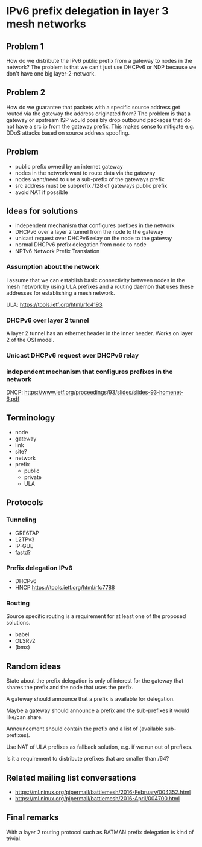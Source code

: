 # IPv6 prefix delegation in layer 3 mesh networks

## Problem 1

How do we distribute the IPv6 public prefix from a gateway to nodes in the
network? The problem is that we can't just use DHCPv6 or NDP because we
don't have one big layer-2-network.

## Problem 2

How do we guarantee that packets with a specific source address get routed
via the gateway the address originated from? The problem is that a gateway or
upstream ISP would possibly drop outbound packages that do not have a src ip
from the gateway prefix. This makes sense to mitigate e.g. DDoS attacks based
on source address spoofing.

## Problem

- public prefix owned by an internet gateway
- nodes in the network want to route data via the gateway
- nodes want/need to use a sub-prefix of the gateways prefix
- src address must be subprefix /128 of gateways public prefix
- avoid NAT if possible

## Ideas for solutions

- independent mechanism that configures prefixes in the network
- DHCPv6 over a layer 2 tunnel from the node to the gateway
- unicast request over DHCPv6 relay on the node to the gateway
- normal DHCPv6 prefix delegation from node to node
- NPTv6 Network Prefix Translation

### Assumption about the network

I assume that we can establish basic connectivity between nodes in the mesh
network by using ULA prefixes and a routing daemon that uses these addresses for
establishing a mesh network.

ULA: https://tools.ietf.org/html/rfc4193

### DHCPv6 over layer 2 tunnel

A layer 2 tunnel has an ethernet header in the inner header. Works on layer 2 of
the OSI model.

### Unicast DHCPv6 request over DHCPv6 relay

### independent mechanism that configures prefixes in the network

DNCP: https://www.ietf.org/proceedings/93/slides/slides-93-homenet-6.pdf

## Terminology

- node
- gateway
- link
- site?
- network
- prefix
  - public
  - private
  - ULA

## Protocols

### Tunneling

- GRE6TAP
- L2TPv3
- IP-GUE
- fastd?

### Prefix delegation IPv6

- DHCPv6
- HNCP https://tools.ietf.org/html/rfc7788

### Routing

Source specific routing is a requirement for at least one of the proposed
solutions.

- babel
- OLSRv2
- (bmx)

## Random ideas

State about the prefix delegation is only of interest for the gateway that
shares the prefix and the node that uses the prefix.

A gateway should announce that a prefix is available for delegation.

Maybe a gateway should announce a prefix and the sub-prefixes it would like/can
share.

Announcement should contain the prefix and a list of (available sub-prefixes).

Use NAT of ULA prefixes as fallback solution, e.g. if we run out of prefixes.

Is it a requirement to distribute prefixes that are smaller than /64?

## Related mailing list conversations

- https://ml.ninux.org/pipermail/battlemesh/2016-February/004352.html
- https://ml.ninux.org/pipermail/battlemesh/2016-April/004700.html


## Final remarks

With a layer 2 routing protocol such as BATMAN prefix delegation is kind of
trivial.


